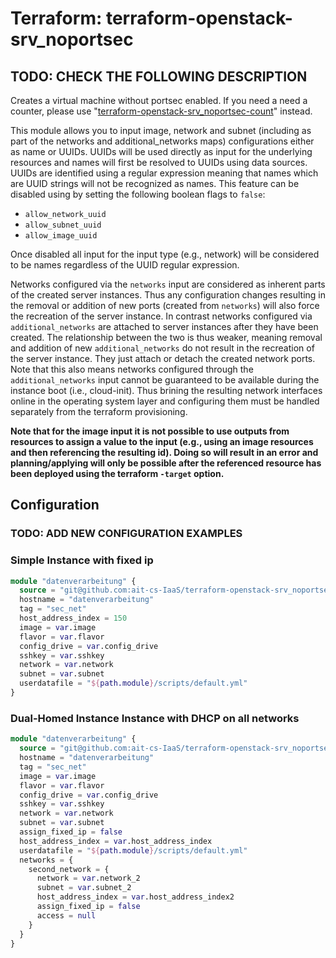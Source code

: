 # Terraform: terraform-openstack-srv_noportsec

## TODO: CHECK THE FOLLOWING DESCRIPTION

Creates a virtual machine without portsec enabled. If you need a need a counter, please use "[terraform-openstack-srv_noportsec-count](https://github.com/ait-cs-IaaS/terraform-openstack-srv_noportsec-count)" instead.

This module allows you to input image, network and subnet (including as part of the networks and additional_networks maps) configurations
either as name or UUIDs. UUIDs will be used directly as input for the underlying resources and names will first be resolved to UUIDs
using data sources. UUIDs are identified using a regular expression meaning that names which are UUID strings will not be recognized as names. This feature can be disabled using by setting the following boolean flags to `false`:

- `allow_network_uuid`
- `allow_subnet_uuid`
- `allow_image_uuid`

Once disabled all input for the input type (e.g., network) will be considered to be names regardless of the UUID regular expression.

Networks configured via the `networks` input are considered as inherent parts of the created server instances.
Thus any configuration changes resulting in the removal or addition of new ports (created from `networks`) will also
force the recreation of the server instance. In contrast networks configured via `additional_networks` are attached
to server instances after they have been created. The relationship between the two is thus weaker, meaning removal and
addition of new `additional_networks` do not result in the recreation of the server instance. They just attach or detach
the created network ports. Note that this also means networks configured through the `additional_networks` input cannot
be guaranteed to be available during the instance boot (i.e., cloud-init). Thus brining the resulting network interfaces
online in the operating system layer and configuring them must be handled separately from the terraform provisioning.

**Note that for the image input it is not possible to use outputs from resources to assign a value to the input (e.g., using an image resources and then referencing the resulting id). Doing so will result in an error and planning/applying will only be possible after the referenced resource has been deployed using the terraform `-target`
option.**

## Configuration

### TODO: ADD NEW CONFIGURATION EXAMPLES

### Simple Instance with fixed ip

```terraform
module "datenverarbeitung" {
  source = "git@github.com:ait-cs-IaaS/terraform-openstack-srv_noportsec.git"
  hostname = "datenverarbeitung"
  tag = "sec_net"
  host_address_index = 150
  image = var.image
  flavor = var.flavor
  config_drive = var.config_drive
  sshkey = var.sshkey
  network = var.network
  subnet = var.subnet
  userdatafile = "${path.module}/scripts/default.yml"
}

```

### Dual-Homed Instance Instance with DHCP on all networks

```terraform
module "datenverarbeitung" {
  source = "git@github.com:ait-cs-IaaS/terraform-openstack-srv_noportsec.git"
  hostname = "datenverarbeitung"
  tag = "sec_net"
  image = var.image
  flavor = var.flavor
  config_drive = var.config_drive
  sshkey = var.sshkey
  network = var.network
  subnet = var.subnet
  assign_fixed_ip = false
  host_address_index = var.host_address_index
  userdatafile = "${path.module}/scripts/default.yml"
  networks = {
    second_network = {
      network = var.network_2
      subnet = var.subnet_2
      host_address_index = var.host_address_index2
      assign_fixed_ip = false
      access = null
    }
  }
}
```